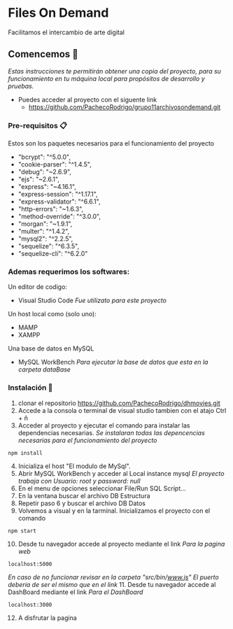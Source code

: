 # Files On Demand
Facilitamos el intercambio de arte digital

## Comencemos 🚀
_Estas instrucciones te permitirán obtener una copia del proyecto, para su funcionamiento en tu máquina local para propósitos de desarrollo y pruebas._


* Puedes acceder al proyecto con el siguente link
  * https://github.com/PachecoRodrigo/grupo11archivosondemand.git
### Pre-requisitos 📋

Estos son los paquetes necesarios para el funcionamiento del proyecto
  -  "bcrypt": "^5.0.0",
  -  "cookie-parser": "^1.4.5",
  -  "debug": "~2.6.9",
  -  "ejs": "~2.6.1",
  -  "express": "~4.16.1",
  -  "express-session": "^1.17.1",
  -  "express-validator": "^6.6.1",
  -  "http-errors": "~1.6.3",
  -  "method-override": "^3.0.0",
  -  "morgan": "~1.9.1",
  -  "multer": "^1.4.2",
  -  "mysql2": "^2.2.5",
  -  "sequelize": "^6.3.5",
  -  "sequelize-cli": "^6.2.0"

### Ademas requerimos los softwares:
Un editor de codigo:
  - Visual Studio Code _Fue utilizato para este proyecto_

Un host local como (solo uno):
  - MAMP
  - XAMPP

Una base de datos en MySQL
  - MySQL WorkBench _Para ejecutar la base de datos que esta en la carpeta dataBase_
### Instalación 🔧
1. clonar el repositorio https://github.com/PachecoRodrigo/dhmovies.git
2. Accede a la consola o terminal de visual studio tambien con el atajo Ctrl + ñ
3. Acceder al proyecto y ejecutar el comando para instalar las dependencias necesarias. _Se instalaran todas las depencencias necesarias para el funcionamiento del proyecto_
```
npm install
```
4. Inicializa el host "El modulo de MySql".
5. Abrir MySQL WorkBench y acceder al Local instance mysql _El proyecto trabaja con Usuario: root y password: null_
6. En el menu de opciones seleccionar File/Run SQL Script...
7. En la ventana buscar el archivo DB Estructura
8. Repetir paso 6 y buscar el archivo DB Datos
9. Volvemos a visual y en la tarminal. Inicializamos el proyecto con el comando 
```
npm start
```
10. Desde tu navegador accede al proyecto mediante el link _Para la pagina web_
```
localhost:5000
```
_En caso de no funcionar revisar en la carpeta "src/bin/www.js" El puerto deberia de ser el mismo que en el link_
11. Desde tu navegador accede al DashBoard mediante el link _Para el DashBoard_
```
localhost:3000
```
12. A disfrutar la pagina